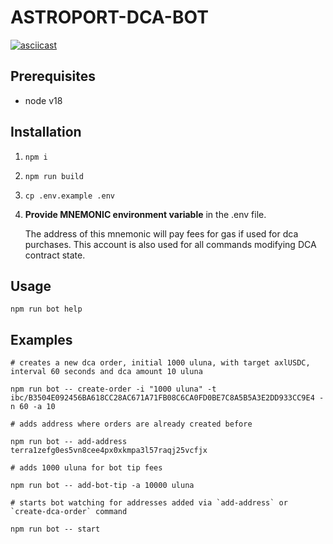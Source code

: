 ASTROPORT-DCA-BOT
===

[![asciicast](https://asciinema.org/a/520769.svg)](https://asciinema.org/a/520769)

Prerequisites
---

- node v18 

Installation
---

1. `npm i`
2. `npm run build`
3. `cp .env.example .env`
4. 
    **Provide MNEMONIC environment variable** in the .env file. 

    The address of this mnemonic will pay fees for gas if used for dca purchases. This account is also used for all commands modifying DCA contract state.

Usage
---

```
npm run bot help
```

Examples
---

```
# creates a new dca order, initial 1000 uluna, with target axlUSDC, interval 60 seconds and dca amount 10 uluna

npm run bot -- create-order -i "1000 uluna" -t ibc/B3504E092456BA618CC28AC671A71FB08C6CA0FD0BE7C8A5B5A3E2DD933CC9E4 -n 60 -a 10
```

```
# adds address where orders are already created before

npm run bot -- add-address terra1zefg0es5vn8cee4px0xkmpa3l57raqj25vcfjx
```

```
# adds 1000 uluna for bot tip fees

npm run bot -- add-bot-tip -a 10000 uluna
```

```
# starts bot watching for addresses added via `add-address` or `create-dca-order` command

npm run bot -- start
```